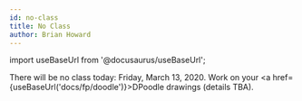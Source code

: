 ```yaml
---
id: no-class
title: No Class
author: Brian Howard
---
```

import useBaseUrl from '@docusaurus/useBaseUrl';

There will be no class today: Friday, March 13, 2020.
Work on your <a href={useBaseUrl('docs/fp/doodle')}>DPoodle</a> drawings (details TBA).